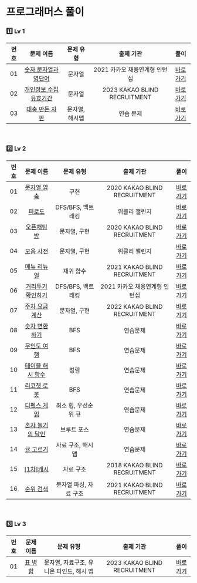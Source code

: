 # 프로그래머스 풀이

### 1️⃣ <strong>Lv 1</strong>

| 번호 |                                         문제 이름                                          |   문제 유형    |           출제 기관           |               풀이               |
| :--: | :----------------------------------------------------------------------------------------: | :------------: | :---------------------------: | :------------------------------: |
|  01  |  [숫자 문자열과 영단어](https://school.programmers.co.kr/learn/courses/30/lessons/81301)   |     문자열     | 2021 카카오 채용연계형 인턴십 |  [바로가기](./Lv1/2021kri_2.md)  |
|  02  | [개인정보 수집 유효기간](https://school.programmers.co.kr/learn/courses/30/lessons/150370) |     문자열     | 2023 KAKAO BLIND RECRUITMENT  |  [바로가기](./Lv1/2023kbr_1.md)  |
|  03  |     [대충 만든 자판](https://school.programmers.co.kr/learn/courses/30/lessons/160586)     | 문자열, 해시맵 |           연습 문제           | [바로가기](./Lv1/prac_160586.md) |

<br>

### 2️⃣ <strong>Lv 2</strong>

| 번호 |                                      문제 이름                                       |       문제 유형        |           출제 기관           |                 풀이                 |
| :--: | :----------------------------------------------------------------------------------: | :--------------------: | :---------------------------: | :----------------------------------: |
|  01  |       [문자열 압축](https://programmers.co.kr/learn/courses/30/lessons/60057)        |          구현          | 2020 KAKAO BLIND RECRUITMENT  |    [바로가기](./Lv2/2020kbr_1.md)    |
|  02  |          [피로도](https://programmers.co.kr/learn/courses/30/lessons/87946)          |   DFS/BFS, 백트래킹    |         위클리 챌린지         | [바로가기](./Lv2/weekchallenge_1.md) |
|  03  |        [오픈채팅방](https://programmers.co.kr/learn/courses/30/lessons/42888)        |      문자열, 구현      | 2020 KAKAO BLIND RECRUITMENT  |    [바로가기](./Lv2/2020kbr_2.md)    |
|  04  |        [모음 사전](https://programmers.co.kr/learn/courses/30/lessons/84512)         |      문자열, 구현      |         위클리 챌린지         | [바로가기](./Lv2/weekchallenge_2.md) |
|  05  |       [메뉴 리뉴얼](https://programmers.co.kr/learn/courses/30/lessons/72411)        |       재귀 함수        | 2021 KAKAO BLIND RECRUITMENT  |    [바로가기](./Lv2/2021kbr_1.md)    |
|  06  |    [거리두기 확인하기](https://programmers.co.kr/learn/courses/30/lessons/81302)     |   DFS/BFS, 백트래킹    | 2021 카카오 채용연계형 인턴십 |    [바로가기](./Lv2/2021kri_1.md)    |
|  07  |  [주차 요금 계산](https://school.programmers.co.kr/learn/courses/30/lessons/92341)   |      문자열, 구현      | 2022 KAKAO BLIND RECRUITMENT  |    [바로가기](./Lv2/2022kbr_1.md)    |
|  08  |  [숫자 변환하기](https://school.programmers.co.kr/learn/courses/30/lessons/154538)   |          BFS           |           연습문제            |   [바로가기](./Lv2/prac_154538.md)   |
|  09  |   [무인도 여행](https://school.programmers.co.kr/learn/courses/30/lessons/154540)    |          BFS           |           연습문제            |   [바로가기](./Lv2/prac_154540.md)   |
|  10  | [테이블 해시 함수](https://school.programmers.co.kr/learn/courses/30/lessons/147354) |          정렬          |           연습문제            |   [바로가기](./Lv2/prac_147354.md)   |
|  11  |   [리코쳇 로봇](https://school.programmers.co.kr/learn/courses/30/lessons/169199)    |          BFS           |           연습문제            |   [바로가기](./Lv2/prac_169199.md)   |
|  12  |   [디펜스 게임](https://school.programmers.co.kr/learn/courses/30/lessons/142085)    |  최소 힙, 우선순위 큐  |           연습문제            |   [바로가기](./Lv2/prac_142085.md)   |
|  13  | [혼자 놀기의 달인](https://school.programmers.co.kr/learn/courses/30/lessons/131130) |      브루트 포스       |           연습문제            |   [바로가기](./Lv2/prac_131130.md)   |
|  14  |    [귤 고르기](https://school.programmers.co.kr/learn/courses/30/lessons/138476)     |   자료 구조, 해시 맵   |           연습문제            |   [바로가기](./Lv2/parc_138476.md)   |
|  15  |     [[1차]캐시](https://school.programmers.co.kr/learn/courses/30/lessons/17680)     |       자료 구조        | 2018 KAKAO BLIND RECRUITMENT  |    [바로가기](./Lv2/2018kbr_1.md)    |
|  16  |     [순위 검색](https://school.programmers.co.kr/learn/courses/30/lessons/72412)     | 문자열 파싱, 자료 구조 | 2021 KAKAO BLIND RECRUITMENT  |    [바로가기](./Lv2/2021kbr_2.md)    |

<br>

### 3️⃣ <strong>Lv 3</strong>

| 번호 |                                  문제 이름                                   |                문제 유형                 |          출제 기관           |              풀이              |
| :--: | :--------------------------------------------------------------------------: | :--------------------------------------: | :--------------------------: | :----------------------------: |
|  01  | [표 병합](https://school.programmers.co.kr/learn/courses/30/lessons/150366#) | 문자열, 자료구조, 유니온 파인드, 해시 맵 | 2023 KAKAO BLIND RECRUITMENT | [바로가기](./Lv3/2023kbr_2.md) |
